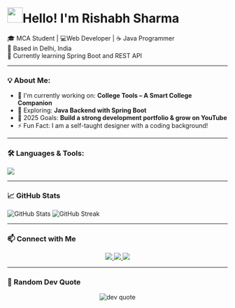 <h1>
<img src="https://media.giphy.com/media/hvRJCLFzcasrR4ia7z/giphy.gif" width="35px">Hello! I'm Rishabh Sharma
</h1>


🎓 MCA Student | 💻Web Developer | ☕ Java Programmer  
📍 Based in Delhi, India  
🌱 Currently learning Spring Boot and REST API  

---

### 💡 About Me:
- 🔭 I'm currently working on: **College Tools – A Smart College Companion**
- 🌱 Exploring: **Java Backend with Spring Boot**
- 🎯 2025 Goals: **Build a strong development portfolio & grow on YouTube**
- ⚡ Fun Fact: I am a self-taught designer with a coding background!

---

### 🛠️ Languages & Tools:
<p align="left">
  <img src="https://skillicons.dev/icons?i=java,spring,html,css,js,mysql,figma,git,github,vscode,photoshop," />
</p>

---

### 📈 GitHub Stats
<p>
  <img src="https://github-readme-stats.vercel.app/api?username=RishabSharma&show_icons=true&theme=tokyonight" alt="GitHub Stats"/>
  <img src="https://github-readme-streak-stats.herokuapp.com/?user=RishabSharma&theme=tokyonight" alt="GitHub Streak"/>
</p>

---

### 📫 Connect with Me

<p align="center">
  <a href="https://www.linkedin.com/in/rishab-sharma-in/" target="_blank">
    <img src="https://img.shields.io/badge/LinkedIn-0A66C2?style=for-the-badge&logo=linkedin&logoColor=white" />
  </a>
  <a href="https://www.instagram.com/rishu_bhh" target="_blank">
    <img src="https://img.shields.io/badge/Instagram-1DA1F2?style=for-the-badge&logo=twitter&logoColor=white" />
  </a>
  <a href="mailto:rishabhsharma88996@gmail.com">
    <img src="https://img.shields.io/badge/Gmail-D14836?style=for-the-badge&logo=gmail&logoColor=white" />
  </a>
</p>

---

### 💬 Random Dev Quote

<p align="center">
  <img src="https://quotes-github-readme.vercel.app/api?type=horizontal&theme=tokyonight" alt="dev quote" />
</p>

